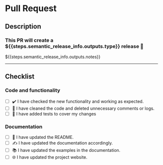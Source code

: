 # Pull Request

## Description

### This PR will create a ${{steps.semantic_release_info.outputs.type}} release :rocket:

${{steps.semantic_release_info.outputs.notes}}

<!-- Brief description of the changes made. -->

---

## Checklist

### Code and functionality

- [ ] ✔️ I have checked the new functionality and working as expected.
- [ ] 🧹 I have cleaned the code and deleted unnecessary comments or logs.
- [ ] 🧪 I have added tests to cover my changes

### Documentation

- [ ] 📘 I have updated the README.
- [ ] ✍️ I have updated the documentation accordingly.
- [ ] 📚 I have updated the examples in the documentation.
- [ ] 🌐 I have updated the project website.
